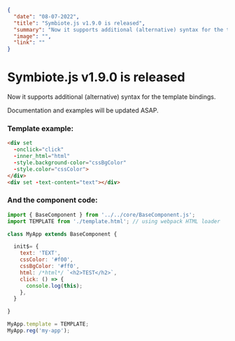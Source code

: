 ```json
{
  "date": "08-07-2022",
  "title": "Symbiote.js v1.9.0 is released",
  "summary": "Now it supports additional (alternative) syntax for the template bindings. Documentation and examples will be updated ASAP.",
  "image": "",
  "link": ""
}
```
# Symbiote.js v1.9.0 is released

Now it supports additional (alternative) syntax for the template bindings. 

Documentation and examples will be updated ASAP.
### Template example:
```html
<div set 
  -onclick="click"
  -inner_html="html"
  -style.background-color="cssBgColor"
  -style.color="cssColor">
</div>
<div set -text-content="text"></div>
```

### And the component code:
```js
import { BaseComponent } from '../../core/BaseComponent.js';
import TEMPLATE from './template.html'; // using webpack HTML loader

class MyApp extends BaseComponent {

  init$= {
    text: 'TEXT',
    cssColor: '#f00',
    cssBgColor: '#ff0',
    html: /*html*/ `<h2>TEST</h2>`,
    click: () => {
      console.log(this);
    },
  }

}

MyApp.template = TEMPLATE;
MyApp.reg('my-app');
```
